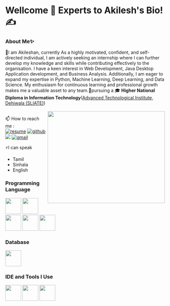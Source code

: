 # Wellcome 🤝 Experts to Akilesh's Bio!✍

### About Me✨ 

🚀I am Akileshan, currently  As a highly motivated, confident, and self-directed individual, I am actively seeking an internship where I can further develop my knowledge and skills while contributing effectively to the organisation. I have a keen interest in Web Development, Java Desktop Application development, and Business Analysis. Additionally, I am eager to expand my expertise in Python, Machine Learning, Deep Learning, and Data Science. My enthusiasm for continuous learning and professional growth makes me a valuable asset to any team.🎯pursuing a 🎓 **Higher National Diploma in Information Technology**([Advanced Technological Institute, Dehiwala (SLIATE)](https://new.atidehiwala.edu.lk/))
<br /><br /> <img align="right" width="370" height="290" src="https://i.pinimg.com/originals/47/f0/34/47f0342cec72b800463bf003eac1257e.gif">

📫 How to reach me :
<br />
[![resume](https://img.shields.io/badge/Resume-4285F4?style=for-the-badge&logo=read-the-docs&logoColor=white)](https://drive.google.com/drive/folders/1yUUGEaBM0-SLiwd32n0xZ0qqnEW7kU0_?usp=share_link)
[![github](https://img.shields.io/badge/GitHub-000000?style=for-the-badge&logo=GitHub&logoColor=white)](https://github.com/Akileshan001IT)
[<img src="https://img.shields.io/badge/LinkedIn-0077B5?style=for-the-badge&logo=linkedin&logoColor=white" />](https://www.linkedin.com/in/ravindranakileshan001it)
[![gmail](https://img.shields.io/badge/Gmail-D14836?style=for-the-badge&logo=Gmail&logoColor=white)](mailto:vr.akilesh0001@gmail.com)

⚡I can speak
- Tamil
- Sinhala
- English

### Programming Language 
<img height="50" width="50" src="https://img.icons8.com/color/48/000000/java-coffee-cup-logo.png" /> <img height="50" width="50" src="https://img.icons8.com/color/48/000000/html-5.png" /> <img height="50" width="50" src="https://github.com/user-attachments/assets/1f19b6d4-8196-4027-ae36-538d263776eb" /> <img height="50" width="50" src="https://img.icons8.com/color/48/000000/css3.png" /> <img height="50" width="50" src="https://img.icons8.com/color/48/000000/javascript.png"/>  

### Database
<img height="50" width="50" src="https://img.icons8.com/color/48/000000/mysql-logo.png"/>

### IDE and Tools I Use
<img height="50" width="50" src="https://img.icons8.com/color/48/000000/visual-studio-code-2019.png"/> <img height="50" width="50" src="https://github.com/user-attachments/assets/29fd54ec-16e0-4bf2-a974-6cca10f46844"/> <img height="50" width="50" src="https://github.com/user-attachments/assets/30394810-d157-4b50-9c8e-cf5e51545c36"/> 





